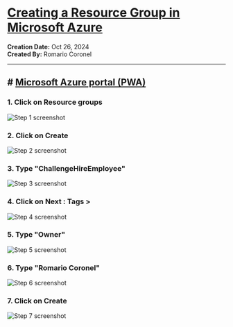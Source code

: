 # [Creating a Resource Group in Microsoft Azure](https://app.tango.us/app/workflow/163f707d-5a5e-442b-aa9b-f0db65148c4a?utm_source=markdown&utm_medium=markdown&utm_campaign=workflow%20export%20links)

__Creation Date:__ Oct 26, 2024  
__Created By:__ Romario Coronel  

***

## # [Microsoft Azure portal (PWA)](https://portal.azure.com/?feature.tokencaching=true&feature.internalgraphapiversion=true#home)


### 1. Click on Resource groups
![Step 1 screenshot](https://images.tango.us/workflows/163f707d-5a5e-442b-aa9b-f0db65148c4a/steps/cc927621-d536-4c7d-b495-a596d3e0557b/04016949-953d-4df6-a588-08ae6799e437.png?crop=focalpoint&fit=crop&fp-x=0.3822&fp-y=0.3702&fp-z=1.3556&w=1200&border=2%2CF4F2F7&border-radius=8%2C8%2C8%2C8&border-radius-inner=8%2C8%2C8%2C8&blend-align=bottom&blend-mode=normal&blend-x=0&blend-w=1200&blend64=aHR0cHM6Ly9pbWFnZXMudGFuZ28udXMvc3RhdGljL21hZGUtd2l0aC10YW5nby13YXRlcm1hcmstdjIucG5n&mark-x=277&mark-y=156&m64=aHR0cHM6Ly9pbWFnZXMudGFuZ28udXMvc3RhdGljL2JsYW5rLnBuZz9tYXNrPWNvcm5lcnMmYm9yZGVyPTYlMkNGRjc0NDImdz0xNzcmaD0xNzcmZml0PWNyb3AmY29ybmVyLXJhZGl1cz0xMA%3D%3D)


### 2. Click on Create
![Step 2 screenshot](https://images.tango.us/workflows/163f707d-5a5e-442b-aa9b-f0db65148c4a/steps/02d7bf35-3966-4ef4-8df6-8c973177175a/bfb0327a-6e75-4f79-a387-bbea53cfe299.png?crop=focalpoint&fit=crop&fp-x=0.5000&fp-y=0.5000&w=1200&border=2%2CF4F2F7&border-radius=8%2C8%2C8%2C8&border-radius-inner=8%2C8%2C8%2C8&blend-align=bottom&blend-mode=normal&blend-x=0&blend-w=1200&blend64=aHR0cHM6Ly9pbWFnZXMudGFuZ28udXMvc3RhdGljL21hZGUtd2l0aC10YW5nby13YXRlcm1hcmstdjIucG5n&mark-x=582&mark-y=746&m64=aHR0cHM6Ly9pbWFnZXMudGFuZ28udXMvc3RhdGljL2JsYW5rLnBuZz9tYXNrPWNvcm5lcnMmYm9yZGVyPTQlMkNGRjc0NDImdz01NiZoPTMxJmZpdD1jcm9wJmNvcm5lci1yYWRpdXM9MTA%3D)


### 3. Type "ChallengeHireEmployee"
![Step 3 screenshot](https://images.tango.us/workflows/163f707d-5a5e-442b-aa9b-f0db65148c4a/steps/f7830d32-c224-45ee-bc20-5a4309f26ce3/b29fe567-b915-4542-97b9-a3d336454564.png?crop=focalpoint&fit=crop&fp-x=0.5000&fp-y=0.5000&w=1200&border=2%2CF4F2F7&border-radius=8%2C8%2C8%2C8&border-radius-inner=8%2C8%2C8%2C8&blend-align=bottom&blend-mode=normal&blend-x=0&blend-w=1200&blend64=aHR0cHM6Ly9pbWFnZXMudGFuZ28udXMvc3RhdGljL21hZGUtd2l0aC10YW5nby13YXRlcm1hcmstdjIucG5n&mark-x=339&mark-y=409&m64=aHR0cHM6Ly9pbWFnZXMudGFuZ28udXMvc3RhdGljL2JsYW5rLnBuZz9tYXNrPWNvcm5lcnMmYm9yZGVyPTQlMkNGRjc0NDImdz01NjYmaD0zOSZmaXQ9Y3JvcCZjb3JuZXItcmFkaXVzPTEw)


### 4. Click on Next : Tags >
![Step 4 screenshot](https://images.tango.us/workflows/163f707d-5a5e-442b-aa9b-f0db65148c4a/steps/56abf9b5-2693-4b51-8796-425d84c7d153/013aa6c1-904a-42a8-b9af-84f1d755ea83.png?crop=focalpoint&fit=crop&fp-x=0.5000&fp-y=0.5000&w=1200&border=2%2CF4F2F7&border-radius=8%2C8%2C8%2C8&border-radius-inner=8%2C8%2C8%2C8&blend-align=bottom&blend-mode=normal&blend-x=0&blend-w=1200&blend64=aHR0cHM6Ly9pbWFnZXMudGFuZ28udXMvc3RhdGljL21hZGUtd2l0aC10YW5nby13YXRlcm1hcmstdjIucG5n&mark-x=347&mark-y=989&m64=aHR0cHM6Ly9pbWFnZXMudGFuZ28udXMvc3RhdGljL2JsYW5rLnBuZz9tYXNrPWNvcm5lcnMmYm9yZGVyPTQlMkNGRjc0NDImdz0xNTgmaD0zOSZmaXQ9Y3JvcCZjb3JuZXItcmFkaXVzPTEw)


### 5. Type "Owner"
![Step 5 screenshot](https://images.tango.us/workflows/163f707d-5a5e-442b-aa9b-f0db65148c4a/steps/4d80424a-8626-45e5-94a7-a2757ed3ff3c/7ff20ab2-4b96-436f-8e67-9b1c0604d731.png?crop=focalpoint&fit=crop&fp-x=0.1408&fp-y=0.3603&fp-z=1.9376&w=1200&border=2%2CF4F2F7&border-radius=8%2C8%2C8%2C8&border-radius-inner=8%2C8%2C8%2C8&blend-align=bottom&blend-mode=normal&blend-x=0&blend-w=1200&blend64=aHR0cHM6Ly9pbWFnZXMudGFuZ28udXMvc3RhdGljL21hZGUtd2l0aC10YW5nby13YXRlcm1hcmstdjIucG5n&mark-x=76&mark-y=486&m64=aHR0cHM6Ly9pbWFnZXMudGFuZ28udXMvc3RhdGljL2JsYW5rLnBuZz9tYXNrPWNvcm5lcnMmYm9yZGVyPTYlMkNGRjc0NDImdz01MDImaD03NiZmaXQ9Y3JvcCZjb3JuZXItcmFkaXVzPTEw)


### 6. Type "Romario Coronel"
![Step 6 screenshot](https://images.tango.us/workflows/163f707d-5a5e-442b-aa9b-f0db65148c4a/steps/d5efcc37-6b8e-4b91-a49b-cbdf62eb2fbb/415bc9e2-debd-40e7-9cac-6601cb560d34.png?crop=focalpoint&fit=crop&fp-x=0.3756&fp-y=0.3603&fp-z=1.9376&w=1200&border=2%2CF4F2F7&border-radius=8%2C8%2C8%2C8&border-radius-inner=8%2C8%2C8%2C8&blend-align=bottom&blend-mode=normal&blend-x=0&blend-w=1200&blend64=aHR0cHM6Ly9pbWFnZXMudGFuZ28udXMvc3RhdGljL21hZGUtd2l0aC10YW5nby13YXRlcm1hcmstdjIucG5n&mark-x=349&mark-y=486&m64=aHR0cHM6Ly9pbWFnZXMudGFuZ28udXMvc3RhdGljL2JsYW5rLnBuZz9tYXNrPWNvcm5lcnMmYm9yZGVyPTYlMkNGRjc0NDImdz01MDImaD03NiZmaXQ9Y3JvcCZjb3JuZXItcmFkaXVzPTEw)


### 7. Click on Create
![Step 7 screenshot](https://images.tango.us/workflows/163f707d-5a5e-442b-aa9b-f0db65148c4a/steps/60dc35e3-0cd7-46f3-8fac-34cd8a3683bb/0695a18f-4d24-4560-acf8-65255b09b3f9.png?crop=focalpoint&fit=crop&fp-x=0.3215&fp-y=0.7352&fp-z=1.5593&w=1200&border=2%2CF4F2F7&border-radius=8%2C8%2C8%2C8&border-radius-inner=8%2C8%2C8%2C8&blend-align=bottom&blend-mode=normal&blend-x=0&blend-w=1200&blend64=aHR0cHM6Ly9pbWFnZXMudGFuZ28udXMvc3RhdGljL21hZGUtd2l0aC10YW5nby13YXRlcm1hcmstdjIucG5n&mark-x=29&mark-y=956&m64=aHR0cHM6Ly9pbWFnZXMudGFuZ28udXMvc3RhdGljL2JsYW5rLnBuZz9tYXNrPWNvcm5lcnMmYm9yZGVyPTYlMkNGRjc0NDImdz0xNzAmaD02MSZmaXQ9Y3JvcCZjb3JuZXItcmFkaXVzPTEw)

<br/>
